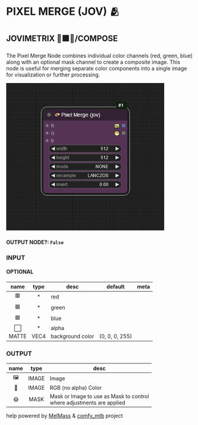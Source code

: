 # PIXEL MERGE (JOV) 🫂

## JOVIMETRIX 🔺🟩🔵/COMPOSE

The Pixel Merge Node combines individual color channels (red, green, blue) along with an optional mask channel to create a composite image. This node is useful for merging separate color components into a single image for visualization or further processing.

![PIXEL MERGE](https://raw.githubusercontent.com/Amorano/Jovimetrix-examples/master/node/PIXEL%20MERGE/PIXEL%20MERGE.png)

#### OUTPUT NODE?: `False`

### INPUT

#### OPTIONAL

name | type | desc | default | meta
:---:|:---:|---|:---:|---
🟥 | * | red |  | 
🟩 | * | green |  | 
🟦 | * | blue |  | 
⬜ | * | alpha |  | 
MATTE | VEC4 | background color | (0, 0, 0, 255) | 

### OUTPUT

name | type | desc
:---:|:---:|---
🖼️ | IMAGE | Image 
🌈 | IMAGE | RGB (no alpha) Color 
😷 | MASK | Mask or Image to use as Mask to control<br>where adjustments are applied 

help powered by [MelMass](https://github.com/melMass) & [comfy_mtb](https://github.com/melMass/comfy_mtb) project
